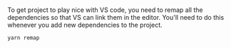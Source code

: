 ###
To get project to play nice with VS code, you need to remap all the dependencies so that VS can link them in the editor. You'll need to do this whenever you add new dependencies to the project.

```
yarn remap
```